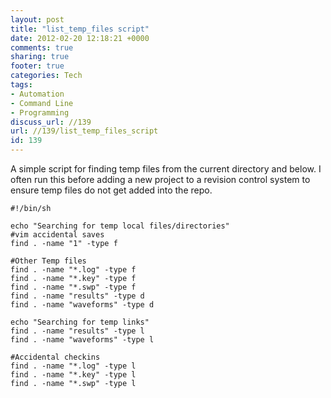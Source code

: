 ```yaml
---
layout: post
title: "list_temp_files script"
date: 2012-02-20 12:18:21 +0000 
comments: true
sharing: true
footer: true
categories: Tech
tags:
- Automation
- Command Line
- Programming
discuss_url: //139
url: //139/list_temp_files_script
id: 139
---
```

A simple script for finding temp files from the current directory and below. I often run this before adding a new project to a revision control system to ensure temp files do not get added into the repo.

    #!/bin/sh
    
    echo "Searching for temp local files/directories"
    #vim accidental saves
    find . -name "1" -type f 
    
    #Other Temp files
    find . -name "*.log" -type f 
    find . -name "*.key" -type f
    find . -name "*.swp" -type f 
    find . -name "results" -type d 
    find . -name "waveforms" -type d  
    
    echo "Searching for temp links"
    find . -name "results" -type l 
    find . -name "waveforms" -type l 
    
    #Accidental checkins
    find . -name "*.log" -type l
    find . -name "*.key" -type l
    find . -name "*.swp" -type l


